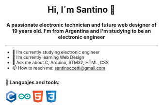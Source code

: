 <div id="header" align="center">
    <img src="https://img.freepik.com/vector-gratis/concepto-isometrico-ciudad-componentes-electronicos-coloreados-semiconductor-diversos-elementos-combinados-ciudad_1284-20197.jpg" alt="" width="300">
    <h1 align="center">Hi, I´m Santino 👋</h1>
    <h3>A passionate electronic technician and future web designer of 19 years old. I'm from Argentina and I'm studying to be an electronic engineer</h3>
</div>




---
- 📖 I’m currently studying electronic engineer
- 🌱 I’m currently learning Web Design
- 💬 Ask me about C, Arduino, STM32, HTML, CSS
- 📫 How to reach me: santinoccetti@gmail.com

<div align="left">
    <h3>🔨 Languajes and tools:</h3>
    <img src="https://github.com/devicons/devicon/blob/master/icons/c/c-original.svg" alt="" width="40" height="40">
    <img src="https://github.com/devicons/devicon/blob/master/icons/arduino/arduino-original.svg" alt="" width="40" height="40">
    <img src="https://github.com/devicons/devicon/blob/master/icons/html5/html5-original.svg" alt="" width="40" height="40">
    <img src="https://github.com/devicons/devicon/blob/master/icons/css3/css3-original.svg" alt="" width="40" height="40">
    
</div>
